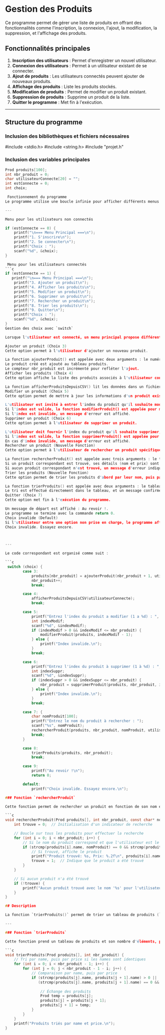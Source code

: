 # Gestion des Produits

Ce programme permet de gérer une liste de produits en offrant des fonctionnalités comme l'inscription, la connexion, l'ajout, la modification, la suppression, et l'affichage des produits.

## Fonctionnalités principales
1. **Inscription des utilisateurs** : Permet d'enregistrer un nouvel utilisateur.
2. **Connexion des utilisateurs** : Permet à un utilisateur existant de se connecter.
3. **Ajout de produits** : Les utilisateurs connectés peuvent ajouter de nouveaux produits.
4. **Affichage des produits** : Liste les produits stockés.
5. **Modification de produits** : Permet de modifier un produit existant.
6. **Suppression de produits** : Supprime un produit de la liste.
7. **Quitter le programme** : Met fin à l'exécution.

---

## Structure du programme

### Inclusion des bibliothèques et fichiers nécessaires

#include <stdio.h>
#include <string.h>
#include "projet.h"

### Inclusion des variables principales
```c
Prod produits[100];
int nbr_produit = 0;
char utilisateurConnecte[20] = "";
int estConnecte = 0;
int choix;

 Fonctionnement du programme
Le programme utilise une boucle infinie pour afficher différents menus en fonction de l'état de connexion de l'utilisateur. Deux menus principaux sont définis : un pour les utilisateurs non connectés et un autre pour les utilisateurs connectés.

---

Menu pour les utilisateurs non connectés

if (estConnecte == 0) {
    printf("\n=== Menu Principal ===\n");
    printf("1. S'inscrire\n");
    printf("2. Se connecter\n");
    printf("Choix : ");
    scanf("%d", &choix);
}

 Menu pour les utilisateurs connectés
```c
if (estConnecte == 1) {
   printf("\n=== Menu Principal ===\n");
    printf("3. Ajouter un produit\n");
    printf("4. Afficher les produits\n");
    printf("5. Modifier un produit\n");
    printf("6. Supprimer un produit\n");
    printf("7. Rechercher un produit\n");
    printf("8. Trier les produits\n");
    printf("9. Quitter\n");
    printf("Choix : ");
    scanf("%d", &choix);
}
Gestion des choix avec `switch`

Lorsque l'utilisateur est connecté, un menu principal propose différentes options. Ces choix sont gérés à l'aide d'une structure `switch`. Voici les explications détaillées des cas disponibles :

Ajouter un produit (Choix 3)
Cette option permet à l'utilisateur d'ajouter un nouveau produit.

La fonction ajouterProduit() est appelée avec deux arguments : le numéro du produit (basé sur le compteur nbr_produit) et le nom de l'utilisateur connecté.
Le produit créé est ajouté au tableau produits.
Le compteur nbr_produit est incrémenté pour refléter l'ajout.
Afficher les produits (Choix 4)
Cette option affiche la liste des produits associés à l'utilisateur connecté.

La fonction afficherProduitsDepuisCSV() lit les données dans un fichier CSV spécifique à l'utilisateur et affiche chaque produit.
Modifier un produit (Choix 5)
Cette option permet de mettre à jour les informations d'un produit existant.

L'utilisateur est invité à entrer l'index du produit qu'il souhaite modifier. Cet index doit être compris entre 1 et le nombre total de produits (nbr_produit).
Si l'index est valide, la fonction modifierProduit() est appelée pour mettre à jour le produit dans le tableau.
Si l'index est invalide, un message d'erreur est affiché.
Supprimer un produit (Choix 6)
Cette option permet à l'utilisateur de supprimer un produit.

L'utilisateur doit fournir l'index du produit qu'il souhaite supprimer, compris entre 1 et nbr_produit.
Si l'index est valide, la fonction supprimerProduit() est appelée pour retirer le produit du tableau. Le compteur nbr_produit est mis à jour.
En cas d'index invalide, un message d'erreur est affiché.
Rechercher un produit (Nouvelle Fonction)
Cette option permet à l'utilisateur de rechercher un produit spécifique en fonction de son nom et de l'utilisateur connecté.

La fonction rechercherProduit() est appelée avec trois arguments : le tableau produits, le nombre total de produits nbr_produit, et le nom du produit recherché.
Si un produit correspondant est trouvé, ses détails (nom et prix) sont affichés.
Si aucun produit correspondant n'est trouvé, un message d'erreur indique que le produit n'existe pas pour l'utilisateur actuel.
Trier les produits (Nouvelle Fonction)
Cette option permet de trier les produits d'abord par leur nom, puis par leur prix en cas d'égalité des noms.

La fonction trierProduits() est appelée avec deux arguments : le tableau produits et le nombre total de produits nbr_produit.
Le tri est effectué directement dans le tableau, et un message confirme que les produits ont été triés avec succès.
Quitter (Choix 7)
Cette option met fin à l'exécution du programme.

Un message de départ est affiché : Au revoir !.
Le programme se termine avec la commande return 0.
Choix invalide (Default)
Si l'utilisateur entre une option non prise en charge, le programme affiche le message suivant :
Choix invalide. Essayez encore.



---

Le code correspondant est organisé comme suit :

```c
 switch (choix) {
        case 3:
            produits[nbr_produit] = ajouterProduit(nbr_produit + 1, utilisateurConnecte);
            nbr_produit++;
            break;

        case 4:
            afficherProduitsDepuisCSV(utilisateurConnecte);
            break;

        case 5:
            printf("Entrez l'index du produit a modifier (1 a %d) : ", nbr_produit);
            int indexModif;
            scanf("%d", &indexModif);
            if (indexModif > 0 && indexModif <= nbr_produit) {
                modifierProduit(produits, indexModif - 1);
            } else {
                printf("Index invalide.\n");
            }
            break;

        case 6:
            printf("Entrez l'index du produit à supprimer (1 à %d) : ", nbr_produit);
            int indexSuppr;
            scanf("%d", &indexSuppr);
            if (indexSuppr > 0 && indexSuppr <= nbr_produit) {
                nbr_produit = supprimerProduit(produits, nbr_produit, indexSuppr - 1);
            } else {
                printf("Index invalide.\n");
            }
            break;

        case 7: {
            char nomProduit[100];
            printf("Entrez le nom du produit à rechercher : ");
            scanf("%s", nomProduit);
            rechercherProduit(produits, nbr_produit, nomProduit, utilisateurConnecte);
            break;
        }

        case 8:
            trierProduits(produits, nbr_produit);
            break;

        case 9:
            printf("Au revoir !\n");
            return 0;

        default:
            printf("Choix invalide. Essayez encore.\n");

### Fonction `rechercherProduit`

Cette fonction permet de rechercher un produit en fonction de son nom et de l'utilisateur connecté.

```c
void rechercherProduit(Prod produits[], int nbr_produit, const char* nomProduit, const char* utilisateurConnecte) {
    int trouve = 0;  // Initialisation d'un indicateur de recherche

    // Boucle sur tous les produits pour effectuer la recherche
    for (int i = 0; i < nbr_produit; i++) {
        // Si le nom du produit correspond et que l'utilisateur est le même
        if (strcmp(produits[i].name, nomProduit) == 0 && strcmp(produits[i].utilisateur, utilisateurConnecte) == 0) {
            // Si trouvé, affiche le produit
            printf("Produit trouvé: %s, Prix: %.2f\n", produits[i].name, produits[i].price);
            trouve = 1;  // Indique que le produit a été trouvé
        }
    }

    // Si aucun produit n'a été trouvé
    if (!trouve) {
        printf("Aucun produit trouvé avec le nom '%s' pour l'utilisateur '%s'.\n", nomProduit, utilisateurConnecte);
    }
}

## Description

La fonction `trierProduits()` permet de trier un tableau de produits (`Prod`) en fonction de leur nom, et si deux produits ont le même nom, elle les trie également par prix. Elle utilise un tri à bulles (bubble sort) pour réorganiser les produits.

---

### Fonction `trierProduits`

Cette fonction prend un tableau de produits et son nombre d'éléments, puis trie ces produits par nom et prix.

```c
void trierProduits(Prod produits[], int nbr_produit) {
    // Tri par name, puis par price si les names sont identiques
    for (int i = 0; i < nbr_produit - 1; i++) {
        for (int j = 0; j < nbr_produit - 1 - i; j++) {
            // Comparaison par name, puis par price
            if (strcmp(produits[j].name, produits[j + 1].name) > 0 || 
               (strcmp(produits[j].name, produits[j + 1].name) == 0 && produits[j].price > produits[j + 1].price)) {
                
                // Échange des produits
                Prod temp = produits[j];
                produits[j] = produits[j + 1];
                produits[j + 1] = temp;
            }
        }
    }
    printf("Produits triés par name et price.\n");
}
